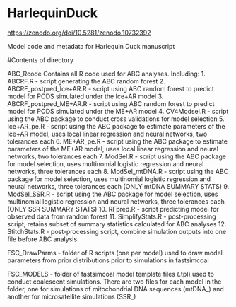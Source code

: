 # HarlequinDuck

https://zenodo.org/doi/10.5281/zenodo.10732392

Model code and metadata for Harlequin Duck manuscript

#Contents of directory

ABC_Rcode
Contains all R code used for ABC analyses.  Including:
	1. ABCRF.R - script generating the ABC random forest
	2. ABCRF_postpred_Ice+AR.R - script using ABC random forest to predict model for PODS simulated under the Ice+AR model
	3. ABCRF_postpred_ME+AR.R - script using ABC random forest to predict model for PODS simulated under the ME+AR model
	4. CV4Modsel.R - script using the ABC package to conduct cross validations for model selection 
	5. Ice+AR_pe.R - script using the ABC package to estimate parameters of the Ice+AR model, uses local linear regression and neural networks, two tolerances each
	6. ME+AR_pe.R - script using the ABC package to estimate parameters of the ME+AR model, uses local linear regression and neural networks, two tolerances each
	7. ModSel.R - script using the ABC package for model selection,  uses multinomial logistic regression and neural networks, three tolerances each
	8. ModSel_mtDNA.R - script using the ABC package for model selection,  uses multinomial logistic regression and neural networks, three tolerances each (ONLY mtDNA SUMMARY STATS)
	9. ModSel_SSR.R - script using the ABC package for model selection,  uses multinomial logistic regression and neural networks, three tolerances each (ONLY SSR SUMMARY STATS)
	10. RFpred.R - script predicting model for observed data from random forest 
	11. SimplifyStats.R - post-processing script, retains subset of summary statistics calculated for ABC analyses
	12. StitchStats.R - post-processing script, combine simulation outputs into one file before ABC analysis

FSC_DrawParms - folder of R scripts (one per model) used to draw model parameters from prior distributions prior to simulations in fastsimcoal

FSC_MODELS - folder of fastsimcoal model template files (.tpl) used to conduct coalescent simulations.  There are two files for each model in the folder, one for simulations of mitochondrial DNA sequences (mtDNA_) and another for microsatellite simulations (SSR_)
